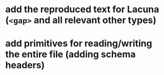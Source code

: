 # add the reproduced text for Lacuna (`<gap>` and all relevant other types)
# add primitives for reading/writing the entire file (adding schema <??> headers)
